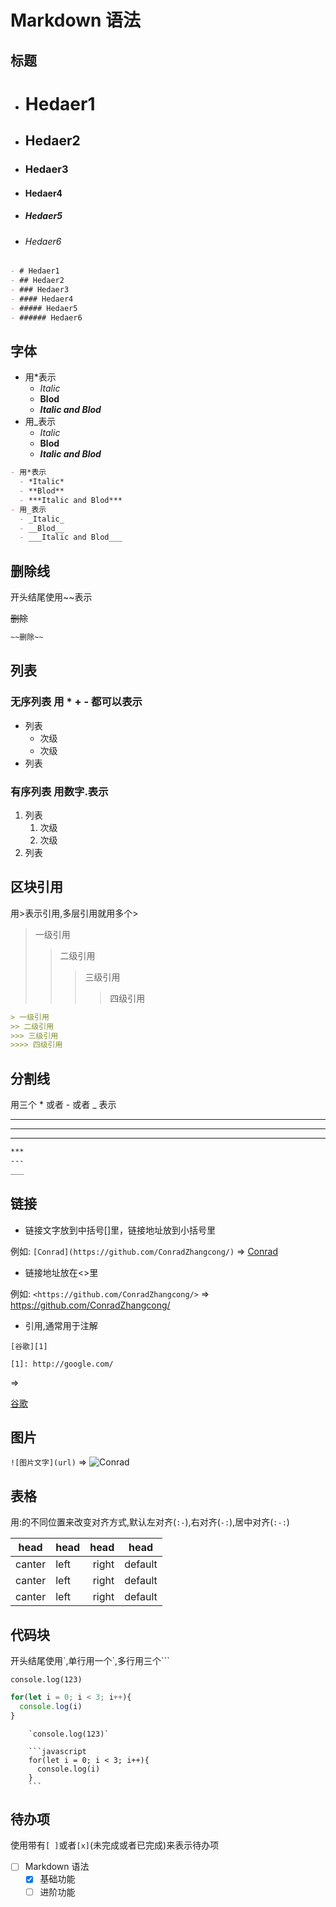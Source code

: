 # Markdown 语法

## 标题

- # Hedaer1
- ## Hedaer2
- ### Hedaer3
- #### Hedaer4
- ##### Hedaer5
- ###### Hedaer6

```markdown
- # Hedaer1
- ## Hedaer2
- ### Hedaer3
- #### Hedaer4
- ##### Hedaer5
- ###### Hedaer6
```

## 字体

- 用*表示
  - *Italic*
  - **Blod**
  - ***Italic and Blod***
- 用_表示
  - _Italic_
  - __Blod__
  - ___Italic and Blod___

```markdown
- 用*表示
  - *Italic*
  - **Blod**
  - ***Italic and Blod***
- 用_表示
  - _Italic_
  - __Blod__
  - ___Italic and Blod___
```

## 删除线

开头结尾使用~~表示

~~删除~~

```markdown
~~删除~~
```

## 列表

### 无序列表 用 * + - 都可以表示

* 列表
  + 次级
  - 次级
* 列表

### 有序列表 用数字.表示

1. 列表
    1. 次级
    2. 次级
2. 列表

## 区块引用

用>表示引用,多层引用就用多个>

> 一级引用
>> 二级引用
>>> 三级引用
>>>> 四级引用

```markdown
> 一级引用
>> 二级引用
>>> 三级引用
>>>> 四级引用
```

## 分割线

用三个 * 或者 - 或者 _ 表示

***
---
___

```markdown
***
---
___
```

## 链接

- 链接文字放到中括号[]里，链接地址放到小括号里

例如: `[Conrad](https://github.com/ConradZhangcong/)` => [Conrad](https://github.com/ConradZhangcong/)

- 链接地址放在<>里

例如: `<https://github.com/ConradZhangcong/>` => <https://github.com/ConradZhangcong/>

- 引用,通常用于注解

`[谷歌][1]`

`[1]: http://google.com/`

=>

[谷歌][1]

[1]: http://google.com/

## 图片

`![图片文字](url)` => ![Conrad](./favicon.ico)

## 表格

用:的不同位置来改变对齐方式,默认左对齐(`:-`),右对齐(`-:`),居中对齐(`:-:`)

|  head  | head |  head | head    |
| :----: | :--- | ----: | ------- |
| canter | left | right | default |
| canter | left | right | default |
| canter | left | right | default |

## 代码块

开头结尾使用\`,单行用一个\`,多行用三个\`\`\`

`console.log(123)`

```javascript
for(let i = 0; i < 3; i++){
  console.log(i)
}
```

```text
    `console.log(123)`

    ```javascript
    for(let i = 0; i < 3; i++){
      console.log(i)
    }
    ```
```

## 待办项

使用带有`[ ]`或者`[x]`(未完成或者已完成)来表示待办项

- [ ] Markdown 语法
  - [x] 基础功能
  - [ ] 进阶功能
